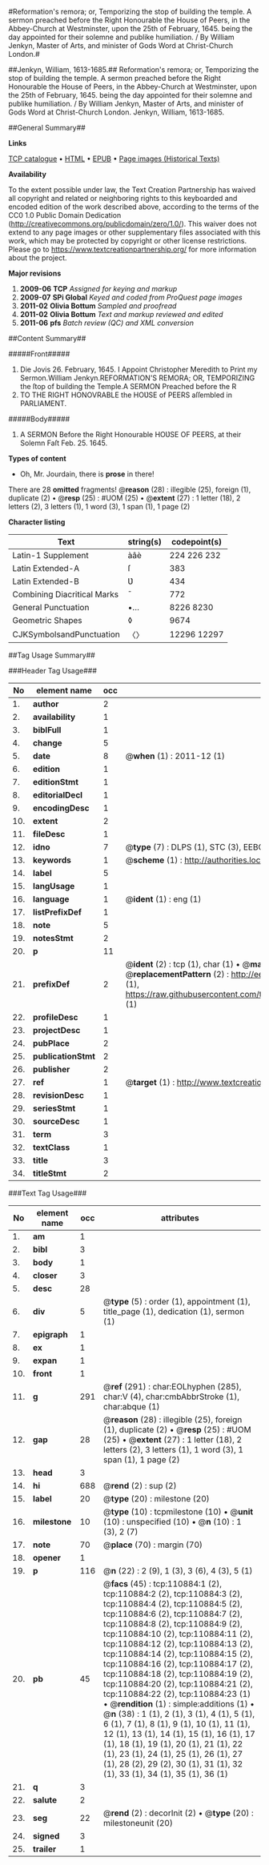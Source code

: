 #Reformation's remora; or, Temporizing the stop of building the temple. A sermon preached before the Right Honourable the House of Peers, in the Abbey-Church at Westminster, upon the 25th of February, 1645. being the day appointed for their solemne and publike humiliation. / By William Jenkyn, Master of Arts, and minister of Gods Word at Christ-Church London.#

##Jenkyn, William, 1613-1685.##
Reformation's remora; or, Temporizing the stop of building the temple. A sermon preached before the Right Honourable the House of Peers, in the Abbey-Church at Westminster, upon the 25th of February, 1645. being the day appointed for their solemne and publike humiliation. / By William Jenkyn, Master of Arts, and minister of Gods Word at Christ-Church London.
Jenkyn, William, 1613-1685.

##General Summary##

**Links**

[TCP catalogue](http://www.ota.ox.ac.uk/tcp/)  • 
[HTML](http://tei.it.ox.ac.uk/tcp/Texts-HTML/free/A87/A87561.html)  • 
[EPUB](http://tei.it.ox.ac.uk/tcp/Texts-EPUB/free/A87/A87561.epub) • 
[Page images (Historical Texts)](https://historicaltexts.jisc.ac.uk/eebo-99858825e)

**Availability**

To the extent possible under law, the Text Creation Partnership has waived all copyright and related or neighboring rights to this keyboarded and encoded edition of the work described above, according to the terms of the CC0 1.0 Public Domain Dedication (http://creativecommons.org/publicdomain/zero/1.0/). This waiver does not extend to any page images or other supplementary files associated with this work, which may be protected by copyright or other license restrictions. Please go to https://www.textcreationpartnership.org/ for more information about the project.

**Major revisions**

1. __2009-06__ __TCP__ *Assigned for keying and markup*
1. __2009-07__ __SPi Global__ *Keyed and coded from ProQuest page images*
1. __2011-02__ __Olivia Bottum__ *Sampled and proofread*
1. __2011-02__ __Olivia Bottum__ *Text and markup reviewed and edited*
1. __2011-06__ __pfs__ *Batch review (QC) and XML conversion*

##Content Summary##

#####Front#####

1. Die Jovis 26. February, 1645.
I Appoint Christopher Meredith to Print my Sermon.William Jenkyn.REFORMATION'S REMORA; OR, TEMPORIZING the ſtop of building the Temple.A SERMON Preached before the R
1. TO THE RIGHT HONOVRABLE the HOƲSE of PEERS aſſembled in PARLIAMENT.

#####Body#####

1. A SERMON Before the Right Honourable HOƲSE OF PEERS, at their Solemn Faſt Feb. 25. 1645.

**Types of content**

  * Oh, Mr. Jourdain, there is **prose** in there!

There are 28 **omitted** fragments! 
 @__reason__ (28) : illegible (25), foreign (1), duplicate (2)  •  @__resp__ (25) : #UOM (25)  •  @__extent__ (27) : 1 letter (18), 2 letters (2), 3 letters (1), 1 word (3), 1 span (1), 1 page (2)

**Character listing**


|Text|string(s)|codepoint(s)|
|---|---|---|
|Latin-1 Supplement|àâè|224 226 232|
|Latin Extended-A|ſ|383|
|Latin Extended-B|Ʋ|434|
|Combining             Diacritical Marks|̄|772|
|General Punctuation|•…|8226 8230|
|Geometric Shapes|◊|9674|
|CJKSymbolsandPunctuation|〈〉|12296 12297|

##Tag Usage Summary##

###Header Tag Usage###

|No|element name|occ|attributes|
|---|---|---|---|
|1.|__author__|2||
|2.|__availability__|1||
|3.|__biblFull__|1||
|4.|__change__|5||
|5.|__date__|8| @__when__ (1) : 2011-12 (1)|
|6.|__edition__|1||
|7.|__editionStmt__|1||
|8.|__editorialDecl__|1||
|9.|__encodingDesc__|1||
|10.|__extent__|2||
|11.|__fileDesc__|1||
|12.|__idno__|7| @__type__ (7) : DLPS (1), STC (3), EEBO-CITATION (1), PROQUEST (1), VID (1)|
|13.|__keywords__|1| @__scheme__ (1) : http://authorities.loc.gov/ (1)|
|14.|__label__|5||
|15.|__langUsage__|1||
|16.|__language__|1| @__ident__ (1) : eng (1)|
|17.|__listPrefixDef__|1||
|18.|__note__|5||
|19.|__notesStmt__|2||
|20.|__p__|11||
|21.|__prefixDef__|2| @__ident__ (2) : tcp (1), char (1)  •  @__matchPattern__ (2) : ([0-9\-]+):([0-9IVX]+) (1), (.+) (1)  •  @__replacementPattern__ (2) : http://eebo.chadwyck.com/downloadtiff?vid=$1&page=$2 (1), https://raw.githubusercontent.com/textcreationpartnership/Texts/master/tcpchars.xml#$1 (1)|
|22.|__profileDesc__|1||
|23.|__projectDesc__|1||
|24.|__pubPlace__|2||
|25.|__publicationStmt__|2||
|26.|__publisher__|2||
|27.|__ref__|1| @__target__ (1) : http://www.textcreationpartnership.org/docs/. (1)|
|28.|__revisionDesc__|1||
|29.|__seriesStmt__|1||
|30.|__sourceDesc__|1||
|31.|__term__|3||
|32.|__textClass__|1||
|33.|__title__|3||
|34.|__titleStmt__|2||


###Text Tag Usage###

|No|element name|occ|attributes|
|---|---|---|---|
|1.|__am__|1||
|2.|__bibl__|3||
|3.|__body__|1||
|4.|__closer__|3||
|5.|__desc__|28||
|6.|__div__|5| @__type__ (5) : order (1), appointment (1), title_page (1), dedication (1), sermon (1)|
|7.|__epigraph__|1||
|8.|__ex__|1||
|9.|__expan__|1||
|10.|__front__|1||
|11.|__g__|291| @__ref__ (291) : char:EOLhyphen (285), char:V (4), char:cmbAbbrStroke (1), char:abque (1)|
|12.|__gap__|28| @__reason__ (28) : illegible (25), foreign (1), duplicate (2)  •  @__resp__ (25) : #UOM (25)  •  @__extent__ (27) : 1 letter (18), 2 letters (2), 3 letters (1), 1 word (3), 1 span (1), 1 page (2)|
|13.|__head__|3||
|14.|__hi__|688| @__rend__ (2) : sup (2)|
|15.|__label__|20| @__type__ (20) : milestone (20)|
|16.|__milestone__|10| @__type__ (10) : tcpmilestone (10)  •  @__unit__ (10) : unspecified (10)  •  @__n__ (10) : 1 (3), 2 (7)|
|17.|__note__|70| @__place__ (70) : margin (70)|
|18.|__opener__|1||
|19.|__p__|116| @__n__ (22) : 2 (9), 1 (3), 3 (6), 4 (3), 5 (1)|
|20.|__pb__|45| @__facs__ (45) : tcp:110884:1 (2), tcp:110884:2 (2), tcp:110884:3 (2), tcp:110884:4 (2), tcp:110884:5 (2), tcp:110884:6 (2), tcp:110884:7 (2), tcp:110884:8 (2), tcp:110884:9 (2), tcp:110884:10 (2), tcp:110884:11 (2), tcp:110884:12 (2), tcp:110884:13 (2), tcp:110884:14 (2), tcp:110884:15 (2), tcp:110884:16 (2), tcp:110884:17 (2), tcp:110884:18 (2), tcp:110884:19 (2), tcp:110884:20 (2), tcp:110884:21 (2), tcp:110884:22 (2), tcp:110884:23 (1)  •  @__rendition__ (1) : simple:additions (1)  •  @__n__ (38) : 1 (1), 2 (1), 3 (1), 4 (1), 5 (1), 6 (1), 7 (1), 8 (1), 9 (1), 10 (1), 11 (1), 12 (1), 13 (1), 14 (1), 15 (1), 16 (1), 17 (1), 18 (1), 19 (1), 20 (1), 21 (1), 22 (1), 23 (1), 24 (1), 25 (1), 26 (1), 27 (1), 28 (2), 29 (2), 30 (1), 31 (1), 32 (1), 33 (1), 34 (1), 35 (1), 36 (1)|
|21.|__q__|3||
|22.|__salute__|2||
|23.|__seg__|22| @__rend__ (2) : decorInit (2)  •  @__type__ (20) : milestoneunit (20)|
|24.|__signed__|3||
|25.|__trailer__|1||
